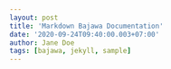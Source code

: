 ```yaml
---
layout: post
title: 'Markdown Bajawa Documentation'
date: '2020-09-24T09:40:00.003+07:00'
author: Jane Doe
tags: [bajawa, jekyll, sample]
---
```

